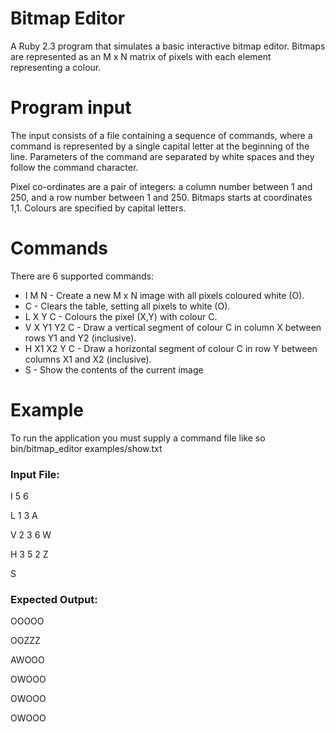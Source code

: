 # Bitmap Editor
A Ruby 2.3 program that simulates a basic interactive bitmap editor. 
Bitmaps are represented as an M x N matrix of pixels with each element representing a colour.


# Program input
The input consists of a file containing a sequence of commands, where a command is represented by 
a single capital letter at the beginning of the line. Parameters of the command are separated by 
white spaces and they follow the command character.


Pixel co-ordinates are a pair of integers: a column number between 1 and 250, and a row number 
between 1 and 250. Bitmaps starts at coordinates 1,1. Colours are specified by capital letters.




# Commands
There are 6 supported commands:


- I M N - Create a new M x N image with all pixels coloured white (O).
- C - Clears the table, setting all pixels to white (O).
- L X Y C - Colours the pixel (X,Y) with colour C.
- V X Y1 Y2 C - Draw a vertical segment of colour C in column X between rows Y1 and Y2 (inclusive).
- H X1 X2 Y C - Draw a horizontal segment of colour C in row Y between columns X1 and X2 (inclusive).
- S - Show the contents of the current image




# Example
To run the application you must supply a command file like so bin/bitmap_editor examples/show.txt


### Input File:


I 5 6


L 1 3 A


V 2 3 6 W


H 3 5 2 Z


S


### Expected Output:


OOOOO


OOZZZ


AWOOO


OWOOO


OWOOO


OWOOO
